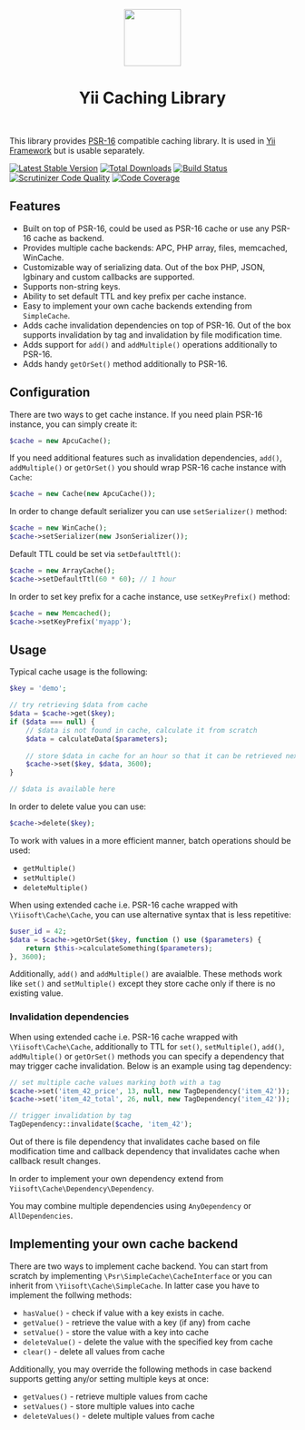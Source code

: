 <p align="center">
    <a href="https://github.com/yiisoft" target="_blank">
        <img src="https://avatars0.githubusercontent.com/u/993323" height="100px">
    </a>
    <h1 align="center">Yii Caching Library</h1>
    <br>
</p>

This library provides [PSR-16] compatible caching library.
It is used in [Yii Framework] but is usable separately.

[PSR-16]: https://www.php-fig.org/psr/psr-16/
[Yii Framework]: https://www.yiiframework.com/

[![Latest Stable Version](https://poser.pugx.org/yiisoft/cache/v/stable.png)](https://packagist.org/packages/yiisoft/cache)
[![Total Downloads](https://poser.pugx.org/yiisoft/cache/downloads.png)](https://packagist.org/packages/yiisoft/cache)
[![Build Status](https://travis-ci.com/yiisoft/cache.svg?branch=master)](https://travis-ci.com/yiisoft/cache)
[![Scrutinizer Code Quality](https://scrutinizer-ci.com/g/yiisoft/cache/badges/quality-score.png?b=master)](https://scrutinizer-ci.com/g/yiisoft/cache/?branch=master)
[![Code Coverage](https://scrutinizer-ci.com/g/yiisoft/cache/badges/coverage.png?b=master)](https://scrutinizer-ci.com/g/yiisoft/cache/?branch=master)

## Features

- Built on top of PSR-16, could be used as PSR-16 cache or use any PSR-16 cache as backend.
- Provides multiple cache backends: APC, PHP array, files, memcached, WinCache.
- Customizable way of serializing data. Out of the box PHP, JSON, Igbinary and custom callbacks are supported.
- Supports non-string keys.
- Ability to set default TTL and key prefix per cache instance.
- Easy to implement your own cache backends extending from `SimpleCache`.
- Adds cache invalidation dependencies on top of PSR-16. Out of the box supports invalidation by tag and invalidation by 
  file modification time.
- Adds support for `add()` and `addMultiple()` operations additionally to PSR-16.
- Adds handy `getOrSet()` method additionally to PSR-16.

## Configuration

There are two ways to get cache instance. If you need plain PSR-16 instance, you can simply create it:

```php
$cache = new ApcuCache();
```

If you need additional features such as invalidation dependencies, `add()`, `addMultiple()` or `getOrSet()` you should
wrap PSR-16 cache instance with `Cache`:

```php
$cache = new Cache(new ApcuCache());
```

In order to change default serializer you can use `setSerializer()` method:

```php
$cache = new WinCache();
$cache->setSerializer(new JsonSerializer());
```

Default TTL could be set via `setDefaultTtl()`:

```php
$cache = new ArrayCache();
$cache->setDefaultTtl(60 * 60); // 1 hour
```

In order to set key prefix for a cache instance, use `setKeyPrefix()` method:

```php
$cache = new Memcached();
$cache->setKeyPrefix('myapp');
```

## Usage

Typical cache usage is the following:

```php
$key = 'demo';

// try retrieving $data from cache
$data = $cache->get($key);
if ($data === null) {
    // $data is not found in cache, calculate it from scratch
    $data = calculateData($parameters);
    
    // store $data in cache for an hour so that it can be retrieved next time
    $cache->set($key, $data, 3600);
}

// $data is available here
```

In order to delete value you can use:

```php
$cache->delete($key);
```

To work with values in a more efficient manner, batch operations should be used:

- `getMultiple()`
- `setMultiple()`
- `deleteMultiple()`

When using extended cache i.e. PSR-16 cache wrapped with `\Yiisoft\Cache\Cache`, you can use alternative syntax that
is less repetitive:

```php
$user_id = 42;
$data = $cache->getOrSet($key, function () use ($parameters) {
    return $this->calculateSomething($parameters);
}, 3600);
```

Additionally, `add()` and `addMultiple()` are avaialble. These methods work like `set()` and `setMultiple()` except
they store cache only if there is no existing value.

### Invalidation dependencies

When using extended cache i.e. PSR-16 cache wrapped with `\Yiisoft\Cache\Cache`, additionally to TTL for `set()`,
`setMultiple()`, `add()`, `addMultiple()` or `getOrSet()` methods you can specify a dependency that may trigger cache
invalidation. Below is an example using tag dependency:

```php
// set multiple cache values marking both with a tag
$cache->set('item_42_price', 13, null, new TagDependency('item_42'));
$cache->set('item_42_total', 26, null, new TagDependency('item_42'));

// trigger invalidation by tag
TagDependency::invalidate($cache, 'item_42');
```

Out of there is file dependency that invalidates cache based on file modification time and callback dependency that
invalidates cache when callback result changes.

In order to implement your own dependency extend from `Yiisoft\Cache\Dependency\Dependency`.

You may combine multiple dependencies using `AnyDependency` or `AllDependencies`. 


## Implementing your own cache backend

There are two ways to implement cache backend. You can start from scratch by implementing `\Psr\SimpleCache\CacheInterface`
or you can inherit from `\Yiisoft\Cache\SimpleCache`. In latter case you have to implement the follwing methods:

- `hasValue()` - check if value with a key exists in cache.
- `getValue()` - retrieve the value with a key (if any) from cache
- `setValue()` - store the value with a key into cache
- `deleteValue()` - delete the value with the specified key from cache
- `clear()` - delete all values from cache

Additionally, you may override the following methods in case backend supports getting any/or setting multiple keys
at once:

- `getValues()` - retrieve multiple values from cache
- `setValues()` - store multiple values into cache
- `deleteValues()` - delete multiple values from cache
